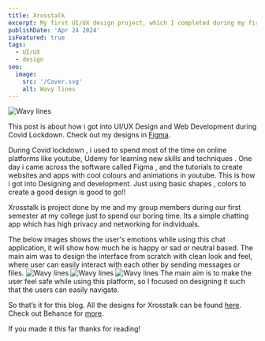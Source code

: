 ```yaml
---
title: Xrosstalk
excerpt: My first UI/UX design project, which I completed during my first year of college [in 2021].
publishDate: 'Apr 24 2024'
isFeatured: true
tags:
  - UI/UX
  - design
seo:
  image:
    src: '/Cover.svg'
    alt: Wavy lines
---
```


![Wavy lines](/Cover.svg)

This post is about how i got into UI/UX Design and Web Development during Covid Lockdown. Check out my designs in [Figma](https://www.figma.com/file/D6zIlHGVahcAf2nxJVW3dG/SLT-XROSS-TALK-DESIGN?type=design&node-id=0%3A1&mode=design&t=ALoyZO1RLfpXTUoU-1).

During Covid lockdown , i used to  spend most of the time on online platforms like youtube, Udemy  for  learning new skills and techniques . One day i came across the software called Figma , and the tutorials to create websites and apps with cool colours and animations in youtube. This is how i got into Designing and development. Just using  basic shapes , colors to create a good design is good to go!!

Xrosstalk is project done by  me and my group members during our first semester at my college just to spend our boring time.
Its a simple chatting app which has high privacy and networking for individuals. 

The below images shows the user's emotions  while using this chat application, it will show how much he is happy or sad or neutral based.
The main aim was to design the interface from scratch with clean look and feel, where user can  easily interact with each other by sending messages or files.
![Wavy lines](/xross1.webp)
![Wavy lines](/xross2.webp)
![Wavy lines](/xross3.webp)
The main aim is to make the user feel safe while using this platform, so I focused on designing it such that the users can easily navigate.

So that’s it for this blog. All the designs for Xrosstalk can be found [here](https://www.figma.com/file/D6zIlHGVahcAf2nxJVW3dG/SLT-XROSS-TALK-DESIGN?type=design&node-id=0%3A1&mode=design&t=ALoyZO1RLfpXTUoU-1).
<br>
Check out Behance for [more](https://www.behance.net/jananis8).


If you made it this far thanks for reading!
